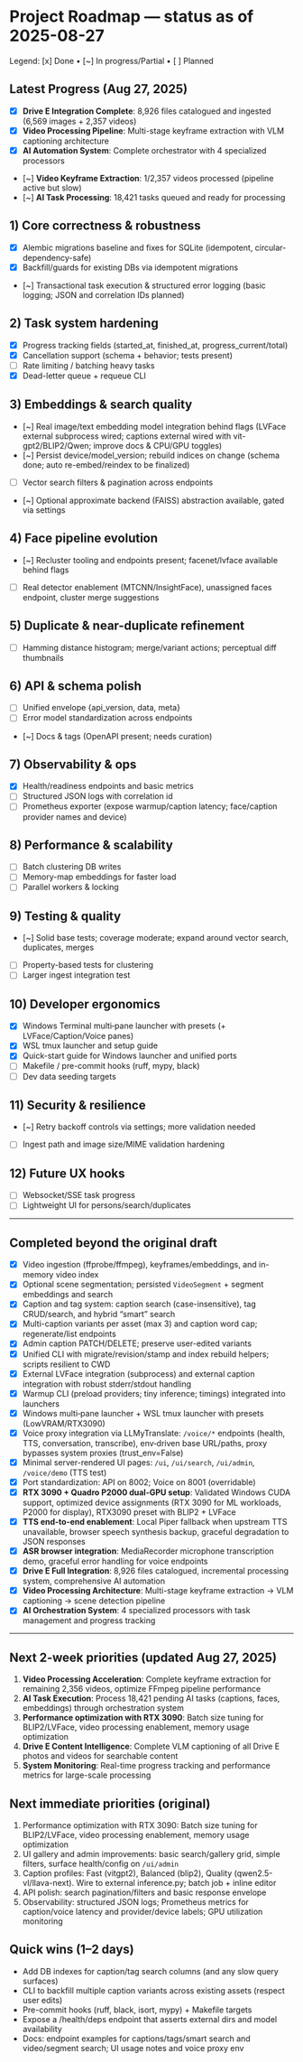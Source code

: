 # Project Roadmap — status as of 2025-08-27

Legend: [x] Done • [~] In progress/Partial • [ ] Planned

## Latest Progress (Aug 27, 2025)
- [x] **Drive E Integration Complete**: 8,926 files catalogued and ingested (6,569 images + 2,357 videos)
- [x] **Video Processing Pipeline**: Multi-stage keyframe extraction with VLM captioning architecture
- [x] **AI Automation System**: Complete orchestrator with 4 specialized processors
- [~] **Video Keyframe Extraction**: 1/2,357 videos processed (pipeline active but slow)
- [~] **AI Task Processing**: 18,421 tasks queued and ready for processing

## 1) Core correctness & robustness
- [x] Alembic migrations baseline and fixes for SQLite (idempotent, circular-dependency-safe)
- [x] Backfill/guards for existing DBs via idempotent migrations
- [~] Transactional task execution & structured error logging (basic logging; JSON and correlation IDs planned)

## 2) Task system hardening
- [x] Progress tracking fields (started_at, finished_at, progress_current/total)
- [x] Cancellation support (schema + behavior; tests present)
- [ ] Rate limiting / batching heavy tasks
- [x] Dead-letter queue + requeue CLI

## 3) Embeddings & search quality
- [~] Real image/text embedding model integration behind flags (LVFace external subprocess wired; captions external wired with vit-gpt2/BLIP2/Qwen; improve docs & CPU/GPU toggles)
- [~] Persist device/model_version; rebuild indices on change (schema done; auto re-embed/reindex to be finalized)
- [ ] Vector search filters & pagination across endpoints
- [~] Optional approximate backend (FAISS) abstraction available, gated via settings

## 4) Face pipeline evolution
- [~] Recluster tooling and endpoints present; facenet/lvface available behind flags
- [ ] Real detector enablement (MTCNN/InsightFace), unassigned faces endpoint, cluster merge suggestions

## 5) Duplicate & near-duplicate refinement
- [ ] Hamming distance histogram; merge/variant actions; perceptual diff thumbnails

## 6) API & schema polish
- [ ] Unified envelope {api_version, data, meta}
- [ ] Error model standardization across endpoints
- [~] Docs & tags (OpenAPI present; needs curation)

## 7) Observability & ops
- [x] Health/readiness endpoints and basic metrics
- [ ] Structured JSON logs with correlation id
- [ ] Prometheus exporter (expose warmup/caption latency; face/caption provider names and device)

## 8) Performance & scalability
- [ ] Batch clustering DB writes
- [ ] Memory-map embeddings for faster load
- [ ] Parallel workers & locking

## 9) Testing & quality
- [~] Solid base tests; coverage moderate; expand around vector search, duplicates, merges
- [ ] Property-based tests for clustering
- [ ] Larger ingest integration test

## 10) Developer ergonomics
- [x] Windows Terminal multi‑pane launcher with presets (+ LVFace/Caption/Voice panes)
- [x] WSL tmux launcher and setup guide
- [x] Quick-start guide for Windows launcher and unified ports
- [ ] Makefile / pre-commit hooks (ruff, mypy, black)
- [ ] Dev data seeding targets

## 11) Security & resilience
- [~] Retry backoff controls via settings; more validation needed
- [ ] Ingest path and image size/MIME validation hardening

## 12) Future UX hooks
- [ ] Websocket/SSE task progress
- [ ] Lightweight UI for persons/search/duplicates

---

## Completed beyond the original draft
- [x] Video ingestion (ffprobe/ffmpeg), keyframes/embeddings, and in-memory video index
- [x] Optional scene segmentation; persisted `VideoSegment` + segment embeddings and search
- [x] Caption and tag system: caption search (case-insensitive), tag CRUD/search, and hybrid “smart” search
- [x] Multi-caption variants per asset (max 3) and caption word cap; regenerate/list endpoints
- [x] Admin caption PATCH/DELETE; preserve user-edited variants
- [x] Unified CLI with migrate/revision/stamp and index rebuild helpers; scripts resilient to CWD
- [x] External LVFace integration (subprocess) and external caption integration with robust stderr/stdout handling
- [x] Warmup CLI (preload providers; tiny inference; timings) integrated into launchers
- [x] Windows multi‑pane launcher + WSL tmux launcher with presets (LowVRAM/RTX3090)
- [x] Voice proxy integration via LLMyTranslate: `/voice/*` endpoints (health, TTS, conversation, transcribe), env‑driven base URL/paths, proxy bypasses system proxies (trust_env=False)
- [x] Minimal server-rendered UI pages: `/ui`, `/ui/search`, `/ui/admin`, `/voice/demo` (TTS test)
- [x] Port standardization: API on 8002; Voice on 8001 (overridable)
- [x] **RTX 3090 + Quadro P2000 dual-GPU setup**: Validated Windows CUDA support, optimized device assignments (RTX 3090 for ML workloads, P2000 for display), RTX3090 preset with BLIP2 + LVFace
- [x] **TTS end-to-end enablement**: Local Piper fallback when upstream TTS unavailable, browser speech synthesis backup, graceful degradation to JSON responses
- [x] **ASR browser integration**: MediaRecorder microphone transcription demo, graceful error handling for voice endpoints
- [x] **Drive E Full Integration**: 8,926 files catalogued, incremental processing system, comprehensive AI automation
- [x] **Video Processing Architecture**: Multi-stage keyframe extraction → VLM captioning → scene detection pipeline
- [x] **AI Orchestration System**: 4 specialized processors with task management and progress tracking

---

## Next 2-week priorities (updated Aug 27, 2025)
1) **Video Processing Acceleration**: Complete keyframe extraction for remaining 2,356 videos, optimize FFmpeg pipeline performance
2) **AI Task Execution**: Process 18,421 pending AI tasks (captions, faces, embeddings) through orchestration system
3) **Performance optimization with RTX 3090**: Batch size tuning for BLIP2/LVFace, video processing enablement, memory usage optimization
4) **Drive E Content Intelligence**: Complete VLM captioning of all Drive E photos and videos for searchable content
5) **System Monitoring**: Real-time progress tracking and performance metrics for large-scale processing

## Next immediate priorities (original)
1) Performance optimization with RTX 3090: Batch size tuning for BLIP2/LVFace, video processing enablement, memory usage optimization
2) UI gallery and admin improvements: basic search/gallery grid, simple filters, surface health/config on `/ui/admin`
3) Caption profiles: Fast (vitgpt2), Balanced (blip2), Quality (qwen2.5-vl/llava-next). Wire to external inference.py; batch job + inline editor
4) API polish: search pagination/filters and basic response envelope
5) Observability: structured JSON logs; Prometheus metrics for caption/voice latency and provider/device labels; GPU utilization monitoring

## Quick wins (1–2 days)
- Add DB indexes for caption/tag search columns (and any slow query surfaces)
- CLI to backfill multiple caption variants across existing assets (respect user edits)
- Pre-commit hooks (ruff, black, isort, mypy) + Makefile targets
- Expose a /health/deps endpoint that asserts external dirs and model availability
- Docs: endpoint examples for captions/tags/smart search and video/segment search; UI usage notes and voice proxy env

